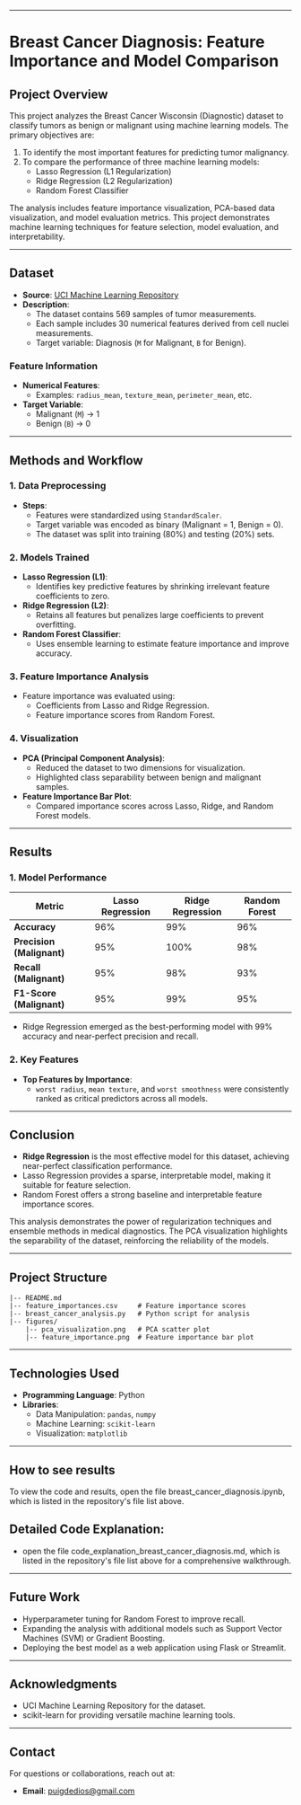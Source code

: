 

---

# **Breast Cancer Diagnosis: Feature Importance and Model Comparison**

## **Project Overview**
This project analyzes the Breast Cancer Wisconsin (Diagnostic) dataset to classify tumors as benign or malignant using machine learning models. The primary objectives are:
1. To identify the most important features for predicting tumor malignancy.
2. To compare the performance of three machine learning models:
   - Lasso Regression (L1 Regularization)
   - Ridge Regression (L2 Regularization)
   - Random Forest Classifier

The analysis includes feature importance visualization, PCA-based data visualization, and model evaluation metrics. This project demonstrates machine learning techniques for feature selection, model evaluation, and interpretability.

---

## **Dataset**
- **Source**: [UCI Machine Learning Repository](https://archive.ics.uci.edu/ml/datasets/Breast+Cancer+Wisconsin+(Diagnostic))
- **Description**: 
  - The dataset contains 569 samples of tumor measurements.
  - Each sample includes 30 numerical features derived from cell nuclei measurements.
  - Target variable: Diagnosis (`M` for Malignant, `B` for Benign).

### **Feature Information**
- **Numerical Features**:
  - Examples: `radius_mean`, `texture_mean`, `perimeter_mean`, etc.
- **Target Variable**:
  - Malignant (`M`) → 1
  - Benign (`B`) → 0

---

## **Methods and Workflow**

### **1. Data Preprocessing**
- **Steps**:
  - Features were standardized using `StandardScaler`.
  - Target variable was encoded as binary (Malignant = 1, Benign = 0).
  - The dataset was split into training (80%) and testing (20%) sets.
  
### **2. Models Trained**
- **Lasso Regression (L1)**:
  - Identifies key predictive features by shrinking irrelevant feature coefficients to zero.
- **Ridge Regression (L2)**:
  - Retains all features but penalizes large coefficients to prevent overfitting.
- **Random Forest Classifier**:
  - Uses ensemble learning to estimate feature importance and improve accuracy.

### **3. Feature Importance Analysis**
- Feature importance was evaluated using:
  - Coefficients from Lasso and Ridge Regression.
  - Feature importance scores from Random Forest.

### **4. Visualization**
- **PCA (Principal Component Analysis)**:
  - Reduced the dataset to two dimensions for visualization.
  - Highlighted class separability between benign and malignant samples.
- **Feature Importance Bar Plot**:
  - Compared importance scores across Lasso, Ridge, and Random Forest models.

---

## **Results**

### **1. Model Performance**
| Metric              | Lasso Regression | Ridge Regression | Random Forest |
|---------------------|------------------|------------------|---------------|
| **Accuracy**        | 96%             | 99%             | 96%          |
| **Precision (Malignant)** | 95%             | 100%            | 98%          |
| **Recall (Malignant)**    | 95%             | 98%             | 93%          |
| **F1-Score (Malignant)**  | 95%             | 99%             | 95%          |

- Ridge Regression emerged as the best-performing model with 99% accuracy and near-perfect precision and recall.

### **2. Key Features**
- **Top Features by Importance**:
  - `worst radius`, `mean texture`, and `worst smoothness` were consistently ranked as critical predictors across all models.

---

## **Conclusion**
- **Ridge Regression** is the most effective model for this dataset, achieving near-perfect classification performance.
- Lasso Regression provides a sparse, interpretable model, making it suitable for feature selection.
- Random Forest offers a strong baseline and interpretable feature importance scores.

This analysis demonstrates the power of regularization techniques and ensemble methods in medical diagnostics. The PCA visualization highlights the separability of the dataset, reinforcing the reliability of the models.

---

## **Project Structure**
```
|-- README.md
|-- feature_importances.csv     # Feature importance scores
|-- breast_cancer_analysis.py   # Python script for analysis
|-- figures/
    |-- pca_visualization.png   # PCA scatter plot
    |-- feature_importance.png  # Feature importance bar plot
```

---

## **Technologies Used**
- **Programming Language**: Python
- **Libraries**:
  - Data Manipulation: `pandas`, `numpy`
  - Machine Learning: `scikit-learn`
  - Visualization: `matplotlib`

---

## **How to see results**

To view the code and results, open the file breast_cancer_diagnosis.ipynb, which is listed in the repository's file list above.

## **Detailed Code Explanation**:
   - open the file code_explanation_breast_cancer_diagnosis.md, which is listed in the repository's file list above for a comprehensive walkthrough.



---

## **Future Work**
- Hyperparameter tuning for Random Forest to improve recall.
- Expanding the analysis with additional models such as Support Vector Machines (SVM) or Gradient Boosting.
- Deploying the best model as a web application using Flask or Streamlit.

---

## **Acknowledgments**
- UCI Machine Learning Repository for the dataset.
- scikit-learn for providing versatile machine learning tools.

---

## **Contact**
For questions or collaborations, reach out at:
- **Email**: puigdedios@gmail.com

